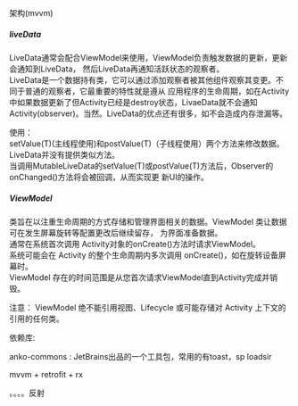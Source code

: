 架构(mvvm)  

##### liveData
LiveData通常会配合ViewModel来使用，ViewModel负责触发数据的更新，更新会通知到LiveData，
然后LiveData再通知活跃状态的观察者。    
LiveData是一个数据持有类，它可以通过添加观察者被其他组件观察其变更。不同于普通的观察者，它最重要的特性就是遵从
应用程序的生命周期，如在Activity中如果数据更新了但Activity已经是destroy状态，LivaeData就不会通知
Activity(observer)。当然。LiveData的优点还有很多，如不会造成内存泄漏等。

使用：  
setValue(T)(主线程使用)和postValue(T)（子线程使用）两个方法来修改数据。LiveData并没有提供类似方法。    
当调用MutableLiveData的setValue(T)或postValue(T)方法后，Observer的onChanged()方法将会被回调，从而实现更
新UI的操作。

##### ViewModel 
类旨在以注重生命周期的方式存储和管理界面相关的数据。ViewModel 类让数据可在发生屏幕旋转等配置更改后继续留存，
为界面准备数据。  
通常在系统首次调用 Activity对象的onCreate()方法时请求ViewModel。    
系统可能会在 Activity 的整个生命周期内多次调用 onCreate()，如在旋转设备屏幕时。   
ViewModel 存在的时间范围是从您首次请求ViewModel直到Activity完成并销毁。   

注意： ViewModel 绝不能引用视图、Lifecycle 或可能存储对 Activity 上下文的引用的任何类。



依赖库:

anko-commons : JetBrains出品的一个工具包，常用的有toast，sp
loadsir



mvvm + retrofit + rx




。。。。反射

